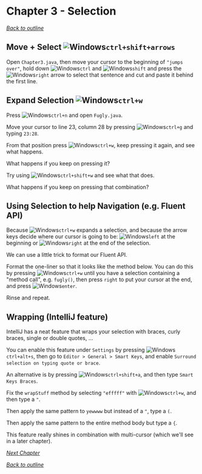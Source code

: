 # Chapter 3 - Selection
[_Back to outline_](outline.md)
## Move + Select ![Windows](icons/glyph-windows-32.png)`ctrl+shift+arrows`
Open `Chapter3.java`, then move your cursor to the beginning of `"jumps over"`, hold down ![Windows](icons/glyph-windows-20.png)`ctrl` and ![Windows](icons/glyph-windows-20.png)`shift` and press the ![Windows](icons/glyph-windows-20.png)`right` arrow to select that sentence and cut and paste it behind the first line.

## Expand Selection ![Windows](icons/glyph-windows-20.png)`ctrl+w`
Press ![Windows](icons/glyph-windows-20.png)`ctrl+n` and open `Fugly.java`.

Move your cursor to line 23, column 28 by pressing ![Windows](icons/glyph-windows-20.png)`ctrl+g` and typing `23:28`.

From that position press ![Windows](icons/glyph-windows-20.png)`ctrl+w`, keep pressing it again, and see what happens.

What happens if you keep on pressing it?

Try using ![Windows](icons/glyph-windows-20.png)`ctrl+shift+w` and see what that does.

What happens if you keep on pressing that combination?

## Using Selection to help Navigation (e.g. Fluent API)
Because ![Windows](icons/glyph-windows-20.png)`ctrl+w` expands a selection, and because the arrow keys decide where our cursor is going to be: ![Windows](icons/glyph-windows-20.png)`left` at the beginning or ![Windows](icons/glyph-windows-20.png)`right` at the end of the selection.

We can use a little trick to format our Fluent API.

Format the one-liner so that it looks like the method below. You can do this by pressing ![Windows](icons/glyph-windows-20.png)`ctrl+w` until you have a selection containing a "method call", e.g. `fugly()`, then press `right` to put your cursor at the end, and press ![Windows](icons/glyph-windows-20.png)`enter`.

Rinse and repeat.

## Wrapping (IntelliJ feature)
IntelliJ has a neat feature that wraps your selection with braces, curly braces, single or double quotes, ...

You can enable this feature under `Settings` by pressing ![Windows](icons/glyph-windows-20.png)`ctrl+alt+s`, then go to `Editor > General > Smart Keys`, and enable `Surround selection on typing quote or brace`.

An alternative is by pressing ![Windows](icons/glyph-windows-20.png)`ctrl+shift+a`, and then type `Smart Keys Braces`.

Fix the `wrapStuff` method by selecting `"efffff"` with ![Windows](icons/glyph-windows-20.png)`ctrl+w`, and then type a `"`.

Then apply the same pattern to `yewwww` but instead of a `"`, type a `(`.

Then apply the same pattern to the entire method body but type a `{`.

This feature really shines in combination with multi-cursor (which we'll see in a later chapter).

[_Next Chapter_](chapter4.md)

[_Back to outline_](outline.md)